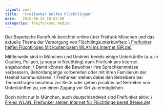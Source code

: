 ```yaml
---
layout: post
title:  "Freifunker helfen Flüchtlingen"
date:   2015-08-24 18:05:00
categories: freifunkmuc medien
---
```


Der Bayerische Rundfunk berichtet online über Freifunk München und das aktuelle Thema der Versorgung von Flüchtlingsunterkünften: \\
[Freifunker helfen Flüchtlingen
Mit kostenlosem WLAN ins Internet (BR.de)](http://www.br.de/themen/ratgeber/inhalt/computer/freifunk-wlan-fluechtlinge-100.html)

Mittlerweile sind in München und Umkreis bereits einige Unterkünfte (u.a. in Gauting, Pullach, ja sogar in Neuötting) dank Freifunk ans Internet angebunden. \\
Damit können die Bewohner ihre Sprachkenntnisse verbessern, Behördengänge vorbereiten oder mit ihren Familien in der Heimat kommunizieren. \\
Freifunker stehen dabei den Betreibern bei Technikfragen beratend zur Seite oder gehen proaktiv auf Betreiber von Unterkünften zu, um einen Zugang vor Ort zu ermöglichen.

Doch nicht nur in München, auch deutschlandweit sind Freifunker aktiv: \\
[Freies WLAN: Freifunker stellen Internet für Flüchtlinge bereit (Heise.de)](http://www.heise.de/newsticker/meldung/Freies-WLAN-Freifunker-stellen-Internet-fuer-Fluechtlinge-bereit-2780265.html)

